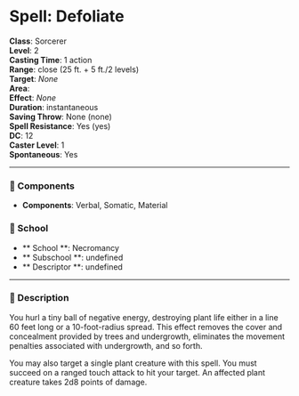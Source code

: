 
# Spell: Defoliate
**Class**: Sorcerer  
**Level**: 2  
**Casting Time**: 1 action  
**Range**: close (25 ft. + 5 ft./2 levels)  
**Target**: _None_  
**Area**:   
**Effect**: _None_  
**Duration**: instantaneous  
**Saving Throw**: None (none)  
**Spell Resistance**: Yes (yes)  
**DC**: 12  
**Caster Level**: 1  
**Spontaneous**: Yes

---

### 🔮 Components
- **Components**: Verbal, Somatic, Material

### 🏫 School
- ** School **: Necromancy
- ** Subschool **: undefined
- ** Descriptor **: undefined
---

### 📜 Description
You hurl a tiny ball of negative energy, destroying plant life either in a line 60 feet long or a 10-foot-radius spread. This effect removes the cover and concealment provided by trees and undergrowth, eliminates the movement penalties associated with undergrowth, and so forth.

You may also target a single plant creature with this spell. You must succeed on a ranged touch attack to hit your target. An affected plant creature takes 2d8 points of damage.
